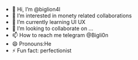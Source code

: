 - 👋 Hi, I’m @biglion4l
- 👀 I’m interested in monety related collaborations 
- 🌱 I’m currently learning UI UX
- 💞️ I’m looking to collaborate on ...
- 📫 How to reach me telegram @Bigli0n
- 😄 Pronouns:He 
- ⚡ Fun fact: perfectionist 

<!---
biglion4l/biglion4l is a ✨ special ✨ repository because its `README.md` (this file) appears on your GitHub profile.
You can click the Preview link to take a look at your changes.
--->
